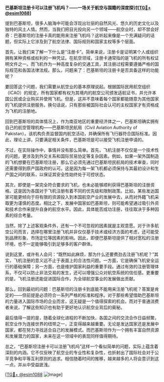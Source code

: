 **巴基斯坦注册卡可以注册飞机吗？——一场关于航空与国籍的深度探讨[[TG💪+ @esim1088](https://t.me/s/esim1088)]**

提到巴基斯坦，很多人脑海中可能会浮现出壮丽的自然风光、悠久的历史文化以及独特的风土人情。然而，当我们把目光投向另一个领域——航空业时，却不禁会好奇：巴基斯坦的注册卡真的能用来注册飞机吗？这听起来像是一个充满疑问的话题，但实际上它涉及到了航空法律、国际规则和国家主权等多个层面。

首先，让我们来了解一下什么是“注册卡”。简单来说，注册卡是证明某个人或组织拥有某种资格或权利的一种凭证。在航空领域，注册卡通常指的是飞机的所有权证明文件之一。而飞机作为一种高度复杂的交通工具，其注册过程需要遵循严格的国际规范和各国法律法规。那么，问题来了：巴基斯坦的注册卡是否具备这样的功能呢？

要回答这个问题，我们需要从航空业的基本原理说起。根据国际民用航空组织（ICAO）的规定，所有国家都有权为其境内的航空公司颁发适航证书，并允许本国公民或企业购买并使用飞机。但是，这并不意味着每个国家都能随意为其他国家的飞机提供注册服务。换句话说，只有那些被国际社会认可的主权国家才有资格成为飞机的注册地。

回到巴基斯坦的具体情况上，作为南亚地区的重要经济体之一，巴基斯坦确实拥有自己的航空管理机构——巴基斯坦民航局（Civil Aviation Authority of Pakistan）。该机构负责监督国内航空活动，并确保所有飞行器符合国际标准。因此，理论上讲，只要满足相关条件，巴基斯坦是可以接受飞机注册申请的。

不过，在实际操作中，事情并没有那么简单。首先，飞机注册不仅仅是一个技术性的问题，更涉及到外交关系和国际贸易协定等复杂因素。例如，如果一架外国制造的飞机想要在巴基斯坦注册，那么它必须先通过巴基斯坦民航局的技术审查，同时还需要得到原产国政府的认可。这是因为每一架飞机都必须保持与其最初设计和生产国之间的联系，以保证其安全性始终处于可控状态。

其次，即使是一架完全符合要求的飞机，也未必能够顺利获得巴基斯坦的注册资格。这是因为各国对于飞机注册有着不同的优先级和限制政策。比如，某些发达国家可能更倾向于将有限的资源投入到本国航空产业的发展中去，从而对外籍飞机采取更为谨慎的态度。相比之下，发展中国家如巴基斯坦，则可能希望通过吸引外资和技术合作来提升自身的航空水平。因此，具体能否成功注册，往往取决于多种因素的综合考量。

当然，除了上述客观条件外，还有一个不可忽视的因素就是主观意愿。对于许多航空公司而言，选择在哪里注册飞机并非仅仅基于技术或经济方面的考虑，还可能受到品牌形象、市场定位等因素的影响。因此，即便巴基斯坦提供了相对宽松的注册环境，也不一定能够吸引到足够多的客户群体。

说到这里，或许有人会问：“既然如此麻烦，那为什么还要费劲去注册飞机呢？”其实，飞机注册的意义远不止于表面上的合法性问题。一方面，它是确保飞机安全运行的基础保障；另一方面，也是维护国家利益的重要手段。通过有效的注册管理体系，不仅可以防止非法交易的发生，还可以增强公众对航空系统的信任感。更重要的是，飞机注册还能促进国际合作，为全球航空事业的发展做出贡献。

那么，回到最初的问题：巴基斯坦的注册卡到底能不能用来注册飞机呢？答案是肯定的——但前提是必须符合一系列严格的标准和程序。对于那些希望借助巴基斯坦的力量进入国际市场的企业而言，这无疑是一个值得探索的机会。而对于普通消费者来说，了解这些知识也有助于更好地认识航空业背后的奥秘。

最后值得一提的是，随着全球化进程的不断加快，各国之间的交流合作日益频繁，航空业作为连接世界的纽带之一，正变得越来越重要。无论是发达国家还是发展中国家，都在努力寻找适合自己的发展模式。而巴基斯坦作为一个拥有丰富自然资源和发展潜力的国家，未来在这一领域中的表现同样值得期待。

总之，“巴基斯坦注册卡可以注册飞机吗”这样一个看似简单的问题，实际上蕴含着深刻的内涵。它不仅反映了航空业的专业性和复杂性，也折射出了国际社会对于公平竞争和平等互利原则的追求。相信随着时间的推移，越来越多的人将会意识到这一点，并从中受益匪浅。

[[TG💪+ @esim1088](https://t.me/s/esim1088) ![Image](https://i.postimg.cc/4NQfJmqS/Snipaste-2025-05-13-00-14-12.png)]